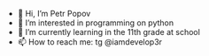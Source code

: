 - 👋 Hi, I’m Petr Popov
- 👀 I’m interested in programming on python
- 🌱 I’m currently learning in the 11th grade at school
- 📫 How to reach me: tg @iamdevelop3r 
